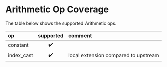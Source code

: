 <!--
SPDX-FileCopyrightText: Fraunhofer-Gesellschaft zur Förderung der angewandten Forschung e.V.
SPDX-License-Identifier: Apache-2.0 WITH LLVM-exception
-->
# Arithmetic Op Coverage

The table below shows the supported Arithmetic ops.

| op                    | supported          | comment                              |
| :-------------------- |:------------------:| :----------------------------------- |
| constant              | :heavy_check_mark: |                                      |
| index_cast            | :heavy_check_mark: | local extension compared to upstream |
